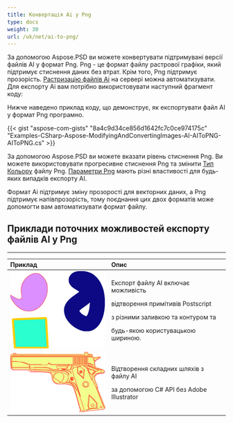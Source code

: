 ```yaml
---
title: Конвертація Ai у Png
type: docs
weight: 30
url: /uk/net/ai-to-png/
---
```


За допомогою Aspose.PSD ви можете конвертувати підтримувані версії файлів AI у формат Png. Png - це формат файлу растрової графіки, який підтримує стиснення даних без втрат. Крім того, Png підтримує прозорість. [Растризацію файлів Ai](/psd/uk/net/converting-ai-image-to-raster-format/) на сервері можна автоматизувати. Для експорту Ai вам потрібно використовувати наступний фрагмент коду:

Нижче наведено приклад коду, що демонструє, як експортувати файл AI у формат Png програмно.

{{< gist "aspose-com-gists" "8a4c9d34ce856d1642fc7c0ce974175c" "Examples-CSharp-Aspose-ModifyingAndConvertingImages-AI-AIToPNG-AIToPNG.cs" >}}

За допомогою Aspose.PSD ви можете вказати рівень стиснення Png. Ви можете використовувати прогресивне стиснення Png та змінити [Тип Кольору](https://reference.aspose.com/psd/net/aspose.psd.imageoptions/pngoptions/properties/colortype) файлу Png. [Параметри Png](https://reference.aspose.com/psd/net/aspose.psd.imageoptions/pngoptions) мають різні властивості для будь-яких випадків експорту AI.

Формат Ai підтримує зміну прозорості для векторних даних, а Png підтримує напівпрозорість, тому поєднання цих двох форматів може допомогти вам автоматизувати формат файлу.

## **Приклади поточних можливостей експорту файлів AI у Png**
-----

|**Приклад**|**Опис**|
| :- | :- |
|![todo:image_alt_text](ai-to-png_1.png)|<p>Експорт файлу AI включає можливість</p><p>відтворення примітивів Postscript</p><p>з різними заливкою та контуром та</p><p>будь-якою користувацькою шириною.</p>|
|![todo:image_alt_text](ai-to-png_2.png)|<p>Відтворення складних шляхів з файлу AI</p><p>за допомогою C# API без Adobe Illustrator</p>|
